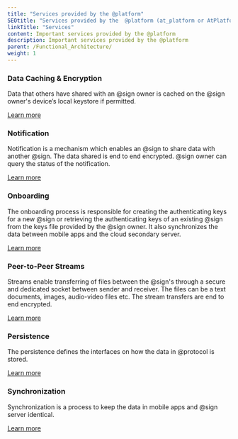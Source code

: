 ```yaml
---
title: "Services provided by the @platform"
SEOtitle: "Services provided by the  @platform (at_platform or AtPlatform)"
linkTitle: "Services"
content: Important services provided by the @platform
description: Important services provided by the @platform
parent: /Functional_Architecture/
weight: 1
---
```


### Data Caching & Encryption

Data that others have shared with an @sign owner is cached on the @sign owner's device’s local keystore if permitted.

[Learn more](https://atsigncompany.medium.com/data-encryption-caching-with-the-protocol-debe9efc0f49)

### Notification

Notification is a mechanism which enables an @sign to share data with another @sign. The data shared is end to end encrypted. @sign owner can query the status of the notification.

[Learn more](https://blog.atsign.dev/part-1-the-notify-verb-cko97bv8f00l5gws13umb0nvz)

### Onboarding

The onboarding process is responsible for creating the authenticating keys for a new @sign or retrieving the authenticating keys of an existing @sign from the keys file provided by the @sign owner. It also synchronizes the data between mobile apps and the cloud secondary server.

[Learn more](https://pub.dev/packages/at_onboarding_flutter)

### Peer-to-Peer Streams

Streams enable transferring of files between the @sign's through a secure and dedicated socket between sender and receiver. The files can be a text documents, images, audio-video files etc. The stream transfers are end to end encrypted.

[Learn more](https://blog.atsign.dev/the-stream-verb-protocol-ckmwi28is01aqd2s184bien2q)

### Persistence

The persistence defines the interfaces on how the data in @protocol is stored.

[Learn more](https://pub.dev/packages/at_persistence_spec)

### Synchronization

Synchronization is a process to keep the data in mobile apps and @sign server identical.

[Learn more](https://atsigncompany.medium.com/the-protocol-synchronization-77b00ca5341b)
